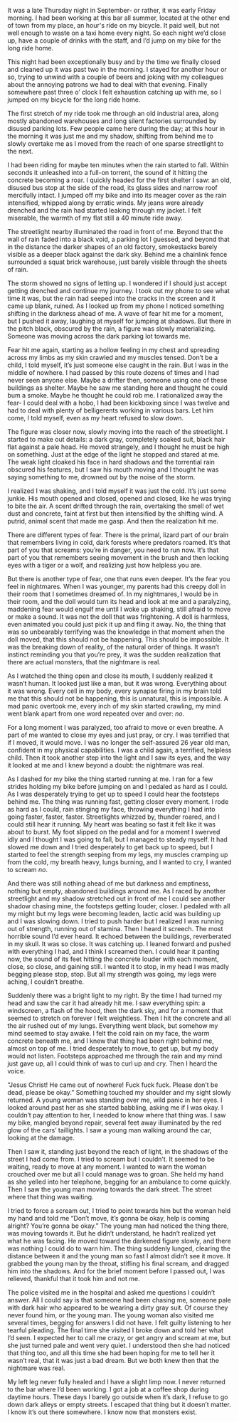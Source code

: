 It was a late Thursday night in September- or rather, it was early Friday morning. I had been working at this bar all summer, located at the other end of town from my place, an hour's ride on my bicycle. It paid well, but not well enough to waste on a taxi home every night. So each night we’d close up, have a couple of drinks with the staff, and I’d jump on my bike for the long ride home. 
    
This night had been exceptionally busy and by the time we finally closed and cleaned up it was past two in the morning. I stayed for another hour or so, trying to unwind with a couple of beers and joking with my colleagues about the annoying patrons we had to deal with that evening. Finally somewhere past three o’ clock I felt exhaustion catching up with me, so I jumped on my bicycle for the long ride home. 

The first stretch of my ride took me through an old industrial area, along mostly abandoned warehouses and long silent factories surrounded by disused parking lots. Few people came here during the day; at this hour in the morning it was just me and my shadow, shifting from behind me to slowly overtake me as I moved from the reach of one sparse streetlight to the next.
   
 I had been riding for maybe ten minutes when the rain started to fall. Within seconds it unleashed into a full-on torrent, the sound of it hitting the concrete becoming a roar. I quickly headed for the first shelter I saw: an old, disused bus stop at the side of the road, its glass sides and narrow roof mercifully intact. I jumped off my bike and into its meager cover as the rain intensified, whipped along by erratic winds. My jeans were already drenched and the rain had started leaking through my jacket. I felt miserable, the warmth of my flat still a 40 minute ride away. 

The streetlight nearby illuminated the road in front of me. Beyond that the wall of rain faded into a black void, a parking lot I guessed, and beyond that in the distance the darker shapes of an old factory, smokestacks barely visible as a deeper black against the dark sky. Behind me a chainlink fence surrounded a squat brick warehouse, just barely visible through the sheets of rain.
    
The storm showed no signs of letting up. I wondered if I should just accept getting drenched and continue my journey. I took out my phone to see what time it was, but the rain had seeped into the cracks in the screen and it came up blank, ruined. As I looked up from my phone I noticed something shifting in the darkness ahead of me. A wave of fear hit me for a moment, but I pushed it away, laughing at myself for jumping at shadows. But there in the pitch black, obscured by the rain, a figure was slowly materializing. Someone was moving across the dark parking lot towards me. 
    
Fear hit me again, starting as a hollow feeling in my chest and spreading across my limbs as my skin crawled and my muscles tensed. Don’t be a child, I told myself, it’s just someone else caught in the rain. But I was in the middle of nowhere. I had passed by this route dozens of times and I had never seen anyone else. Maybe a drifter then, someone using one of these buildings as shelter. Maybe he saw me standing here and thought he could bum a smoke. Maybe he thought he could rob me. I rationalized away the fear- I could deal with a hobo, I had been kickboxing since I was twelve and had to deal with plenty of belligerents working in various bars. Let him come, I told myself, even as my heart refused to slow down.
    
The figure was closer now, slowly moving into the reach of the streetlight. I started to make out details: a dark gray, completely soaked suit, black hair flat against a pale head. He moved strangely, and I thought he must be high on something. Just at the edge of the light he stopped and stared at me. The weak light cloaked his face in hard shadows and the torrential rain obscured his features, but I saw his mouth moving and I thought he was saying something to me, drowned out by the noise of the storm. 

I realized I was shaking, and I told myself it was just the cold. It’s just some junkie. His mouth opened and closed, opened and closed, like he was trying to bite the air. A scent drifted through the rain, overtaking the smell of wet dust and concrete, faint at first but then intensified by the shifting wind. A putrid, animal scent that made me gasp. And then the realization hit me. 
    
There are different types of fear. There is the primal, lizard part of our brain that remembers living in cold, dark forests where predators roamed. It’s that part of you that screams: you’re in danger, you need to run now. It’s that part of you that remembers seeing movement in the brush and then locking eyes with a tiger or a wolf, and realizing just how helpless you are.
    
But there is another type of fear, one that runs even deeper. It’s the fear you feel in nightmares. When I was younger, my parents had this creepy doll in their room that I sometimes dreamed of. In my nightmares, I would be in their room, and the doll would turn its head and look at me and a paralyzing, maddening fear would engulf me until I woke up shaking, still afraid to move or make a sound. It was not the doll that was frightening. A doll is harmless, even animated you could just pick it up and fling it away. No, the thing that was so unbearably terrifying was the knowledge in that moment when the doll moved, that this should not be happening. This should be impossible. It was the breaking down of reality, of the natural order of things. It wasn’t instinct reminding you that you’re prey, it was the sudden realization that there are actual monsters, that the nightmare is real.
    
As I watched the thing open and close its mouth, I suddenly realized it wasn’t human. It looked just like a man, but it was wrong. Everything about it was wrong. Every cell in my body, every synapse firing in my brain told me that this should not be happening, this is unnatural, this is impossible. A mad panic overtook me, every inch of my skin started crawling, my mind went blank apart from one word repeated over and over: *no*.
    
For a long moment I was paralyzed, too afraid to move or even breathe. A part of me wanted to close my eyes and just pray, or cry. I was terrified that if I moved, it would move. I was no longer the self-assured 26 year old man, confident in my physical capabilities. I was a child again, a terrified, helpless child. Then it took another step into the light and I saw its eyes, and the way it looked at me and I knew beyond a doubt: the nightmare was real.

As I dashed for my bike the thing started running at me. I ran for a few strides holding my bike before jumping on and I pedaled as hard as I could. As I was desperately trying to get up to speed I could hear the footsteps behind me. The thing was running fast, getting closer every moment. I rode as hard as I could, rain stinging my face, throwing everything I had into going faster, faster, faster. Streetlights whizzed by, thunder roared, and I could still hear it running. My heart was beating so fast it felt like it was about to burst. My foot slipped on the pedal and for a moment I swerved idly and I thought I was going to fall, but I managed to steady myself. It had slowed me down and I tried desperately to get back up to speed, but I started to feel the strength seeping from my legs, my muscles cramping up from the cold, my breath heavy, lungs burning, and I wanted to cry, I wanted to scream *no*. 

And there was still nothing ahead of me but darkness and emptiness, nothing but empty, abandoned buildings around me. As I raced by another streetlight and my shadow stretched out in front of me I could see another shadow chasing mine, the footsteps getting louder, closer. I pedaled with all my might but my legs were becoming leaden, lactic acid was building up and I was slowing down. I tried to push harder but I realized I was running out of strength, running out of stamina. Then I heard it screech. The most horrible sound I’d ever heard. It echoed between the buildings, reverberated in my skull. It was so close. It was catching up. I leaned forward and pushed with everything I had, and I think I screamed then. I could hear it panting now, the sound of its feet hitting the concrete louder with each moment, close, so close, and gaining still. I wanted it to stop, in my head I was madly begging please stop, stop. But all my strength was going, my legs were aching, I couldn’t breathe.
    
Suddenly there was a bright light to my right. By the time I had turned my head and saw the car it had already hit me. I saw everything spin: a windscreen, a flash of the hood, then the dark sky, and for a moment that seemed to stretch on forever I felt weightless. Then I hit the concrete and all the air rushed out of my lungs. Everything went black, but somehow my mind seemed to stay awake. I felt the cold rain on my face, the warm concrete beneath me, and I knew that thing had been right behind me, almost on top of me. I tried desperately to move, to get up, but my body would not listen. Footsteps approached me through the rain and my mind just gave up, all I could think of was to curl up and cry. Then I heard the voice.
   
 “Jesus Christ! He came out of nowhere! Fuck fuck fuck. Please don’t be dead, please be okay.”
    Something touched my shoulder and my sight slowly returned. A young woman was standing over me, wild panic in her eyes. I looked around past her as she started babbling, asking me if I was okay. I couldn’t pay attention to her, I needed to know where that thing was. I saw my bike, mangled beyond repair, several feet away illuminated by the red glow of the cars’ taillights. I saw a young man walking around the car, looking at the damage. 

Then I saw it, standing just beyond the reach of light, in the shadows of the street I had come from. I tried to scream but I couldn’t. It seemed to be waiting, ready to move at any moment. I wanted to warn the woman crouched over me but all I could manage was to groan. She held my hand as she yelled into her telephone, begging for an ambulance to come quickly. Then I saw the young man moving towards the dark street. The street where that thing was waiting. 

I tried to force a scream out, I tried to point towards him but the woman held my hand and told me “Don’t move, it’s gonna be okay, help is coming alright? You’re gonna be okay.” The young man had noticed the thing there, was moving towards it. But he didn’t understand, he hadn’t realized yet what he was facing. He moved toward the darkened figure slowly, and there was nothing I could do to warn him. The thing suddenly lunged, clearing the distance between it and the young man so fast I almost didn’t see it move. It grabbed the young man by the throat, stifling his final scream, and dragged him into the shadows. And for the brief moment before I passed out, I was relieved, thankful that it took him and not me.
    
The police visited me in the hospital and asked me questions I couldn’t answer. All I could say is that someone had been chasing me, someone pale with dark hair who appeared to be wearing a dirty gray suit. Of course they never found him, or the young man. The young woman also visited me several times, begging for answers I did not have. I felt guilty listening to her tearful pleading. The final time she visited I broke down and told her what I’d seen. I expected her to call me crazy, or get angry and scream at me, but she just turned pale and went very quiet. I understood then she had noticed that thing too, and all this time she had been hoping for me to tell her it wasn’t real, that it was just a bad dream. But we both knew then that the nightmare was real.
    
My left leg never fully healed and I have a slight limp now. I never returned to the bar where I’d been working. I got a job at a coffee shop during daytime hours. These days I barely go outside when it’s dark, I refuse to go down dark alleys or empty streets. I escaped that thing but it doesn’t matter. I know it’s out there somewhere. I know now that monsters exist.